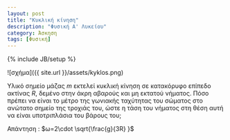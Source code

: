 ```yaml
---
layout: post
title: "Κυκλική κίνηση"
description: "Φυσική Α' Λυκείου"
category: Άσκηση
tags: [Φυσική]
---
```

{% include JB/setup %}




![σχήμα]({{ site.url }}/assets/kyklos.png) 

Υλικό σημείο μάζας $m$ εκτελεί κυκλική κίνηση σε κατακόρυφο επίπεδο ακτίνας $R$, δεμένο στην άκρη αβαρούς και μη εκτατού νήματος. Πόσο πρέπει να είναι το μέτρο της γωνιακής ταχύτητας του σώματος στο ανώτατο σημείο της τροχιάς του, ώστε η τάση του νήματος στη θέση αυτή να είναι υποτριπλάσια του βάρους του;

Απάντηση : $ω=2\cdot \sqrt{\frac{g}{3R} }$